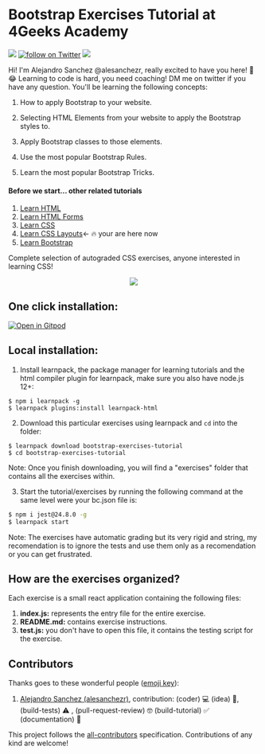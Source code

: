 # Bootstrap Exercises Tutorial at 4Geeks Academy
<!-- hide -->

<a href="https://breatheco.de"><img src="https://img.shields.io/badge/certified-BreatheCode-blue" /></a>
<a href="https://twitter.com/alesanchezr"><img src="https://img.shields.io/twitter/follow/alesanchezr?style=social&logo=twitter" alt="follow on Twitter"></a>
<a href="https://gitpod.io#https://github.com/4GeeksAcademy/bootstrap-exercises.git"><img src="https://img.shields.io/badge/Gitpod-ready--to--code-blue?logo=gitpod" /></a>


Hi! I'm Alejandro Sanchez @alesanchezr, really excited to have you here! 🎉 😂 Learning to code is hard, you need coaching! DM me on twitter if you have any question. You'll be learning the following concepts:
<!-- endhide -->

1. How to apply Bootstrap to your website.

2. Selecting HTML Elements from your website to apply the Bootstrap styles to.

3. Apply Bootstrap classes to those elements.

4. Use the most popular Bootstrap Rules.

5. Learn the most popular Bootstrap Tricks.

<!-- hide -->
#### Before we start... other related tutorials
<ol>
  <li><a href="https://github.com/4GeeksAcademy/html-tutorial-exercises-course">Learn HTML</a></li>
  <li><a href="https://github.com/4GeeksAcademy/html-forms-tutorial-exercises">Learn HTML Forms</a></li>
  <li><a href="https://github.com/4GeeksAcademy/css-tutorial-exercises-course">Learn CSS</a></li>
  <li><a href="https://github.com/4GeeksAcademy/css-layouts-tutorial-exercises">Learn CSS Layouts</a>← 🔥 your are here now</li>
  <li><a href="https://github.com/4GeeksAcademy/bootstrap-exercises-tutorial">Learn Bootstrap</a></li>
</ol>
Complete selection of autograded CSS exercises, anyone interested in learning CSS!

<p align="center">
  <img src="https://raw.githubusercontent.com/4GeeksAcademy/react-exercises/master/preview.gif">
</p>


## One click installation:

[![Open in Gitpod](https://gitpod.io/button/open-in-gitpod.svg)](https://github.com/4GeeksAcademy/bootstrap-exercises-tutorial)

## Local installation:

1. Install learnpack, the package manager for learning tutorials and the html compiler plugin for learnpack, make sure you also have node.js 12+:

```
$ npm i learnpack -g
$ learnpack plugins:install learnpack-html
```

2. Download this particular exercises using learnpack and `cd` into the folder:

```
$ learnpack download bootstrap-exercises-tutorial
$ cd bootstrap-exercises-tutorial
```

Note: Once you finish downloading, you will find a "exercises" folder that contains all the exercises within.

3. Start the tutorial/exercises by running the following command at the same level were your bc.json file is:

```sh
$ npm i jest@24.8.0 -g
$ learnpack start
```

Note: The exercises have automatic grading but its very rigid and string, my recomendation is to ignore the tests and use them only as a recomendation or you can get frustrated.

<!-- endhide -->

## How are the exercises organized?

Each exercise is a small react application containing the following files:

1. **index.js:** represents the entry file for the entire exercise.
2. **README.md:** contains exercise instructions.
3. **test.js:** you don't have to open this file, it contains the testing script for the exercise.

## Contributors

Thanks goes to these wonderful people ([emoji key](https://github.com/kentcdodds/all-contributors#emoji-key)):

1. [Alejandro Sanchez (alesanchezr)](https://github.com/alesanchezr), contribution: (coder)  💻 (idea) 🤔, (build-tests) ⚠️ , (pull-request-review) 🤓 
(build-tutorial) ✅  (documentation) 📖

This project follows the [all-contributors](https://github.com/kentcdodds/all-contributors) specification. Contributions of any kind are welcome!
